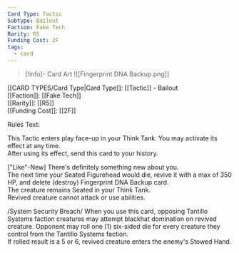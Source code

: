 ```yaml
---
Card Type: Tactic
Subtype: Bailout
Faction: Fake Tech
Rarity: R5
Funding Cost: 2F
tags:
  - card
---
```

> [!info]- Card Art
> ![[Fingerprint DNA Backup.png]]

[[CARD TYPES/Card Type|Card Type]]: [[Tactic]] - Bailout  
[[Faction]]: [[Fake Tech]]  
[[Rarity]]: [[R5]]  
[[Funding Cost]]: [[2F]]  

Rules Text:  

This Tactic enters play face-up in your Think Tank. You may activate its effect at any time.  
After using its effect, send this card to your history.  

["Like"-New] There's definitely something new about you.  
The next time your Seated Figurehead would die, revive it with a max of 350 HP, and delete (destroy) Fingerprint DNA Backup card.   
The creature remains Seated in your Think Tank.  
Revived creature cannot attack or use abilities.  

/System Security Breach/ When you use this card, opposing Tantillo Systems faction creatures may attempt blackhat domination on revived creature. 
Opponent may roll one (1) six-sided die for every creature they control from the Tantillo Systems faction.  
If rolled result is a 5 or 6, revived creature enters the enemy's Stowed Hand.  